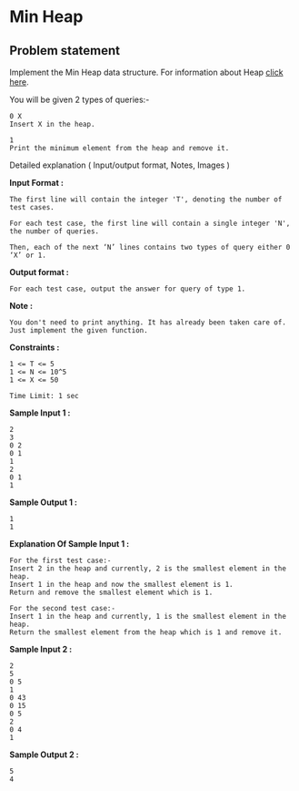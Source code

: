 Min Heap
========

Problem statement
-----------------

Implement the Min Heap data structure. For information about Heap [click here](https://www.codingninjas.com/codestudio/library/binary-heap).

You will be given 2 types of queries:-

    0 X
    Insert X in the heap.
    
    1
    Print the minimum element from the heap and remove it.
    

Detailed explanation ( Input/output format, Notes, Images )

**Input Format :**

    The first line will contain the integer 'T', denoting the number of test cases.
    
    For each test case, the first line will contain a single integer 'N', the number of queries.
    
    Then, each of the next ‘N’ lines contains two types of query either 0 ‘X’ or 1.
    

**Output format :**

    For each test case, output the answer for query of type 1.
    

**Note :**

    You don't need to print anything. It has already been taken care of. Just implement the given function.
    

**Constraints :**

    1 <= T <= 5
    1 <= N <= 10^5
    1 <= X <= 50
    
    Time Limit: 1 sec
    

**Sample Input 1 :**

    2
    3
    0 2
    0 1
    1
    2
    0 1
    1
    

**Sample Output 1 :**

    1
    1
    

**Explanation Of Sample Input 1 :**

    For the first test case:-
    Insert 2 in the heap and currently, 2 is the smallest element in the heap.
    Insert 1 in the heap and now the smallest element is 1.
    Return and remove the smallest element which is 1.
    
    For the second test case:-
    Insert 1 in the heap and currently, 1 is the smallest element in the heap.
    Return the smallest element from the heap which is 1 and remove it.
    

**Sample Input 2 :**

    2
    5
    0 5
    1
    0 43
    0 15
    0 5
    2
    0 4
    1
    

**Sample Output 2 :**

    5
    4
